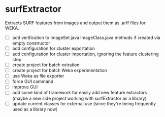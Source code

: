 surfExtractor
=============

Extracts SURF features from images and output them as .arff files for WEKA.

- [ ] add verification to ImageSet.java ImageClass.java methods if created via empty constructor
- [ ] add configuration for cluster exportation
- [ ] add configuration for cluster importation, ignoring the feature clustering step
- [ ] create project for batch extration
- [ ] create project for batch Weka experimentation
- [ ] use Weka as file exporter
- [ ] force GUI command
- [ ] improve GUI
- [ ] add some kind of framework for easily add new feature extractors (maybe a new side project working with surfExtractor as a library)
- [ ] update current classes for external use (since they're being frequently used as a library now)
